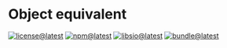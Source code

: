 # Object equivalent

[![license@latest][img:license@latest]][link:license@latest]
[![npm@latest][img:npm@latest]][link:npm@latest]
[![libsio@latest][img:libsio@latest]][link:libsio@latest]
[![bundle@latest][img:bundle@latest]][link:bundle@latest]

<!-- LINKS SECTION -->

[img:license@latest]: https://img.shields.io/npm/l/%40kcws%2Fequals?style=flat-square
[link:license@latest]: ../../LICENSE

[img:npm@latest]: https://img.shields.io/npm/v/@kcws/equals/latest?style=flat-square
[link:npm@latest]: https://www.npmjs.com/package/@kcws/equals/v/latest

[img:libsio@latest]: https://img.shields.io/librariesio/release/npm/@kcws/equals?style=flat-square
[link:libsio@latest]: https://libraries.io/npm/@kcws%2Fequals

[img:bundle@latest]: https://img.shields.io/bundlephobia/min/@kcws/equals/latest?style=flat-square&label=size
[link:bundle@latest]: https://bundlephobia.com/result?p=@kcws/equals@latest
